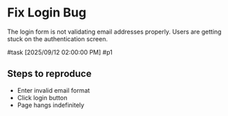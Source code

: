 # Fix Login Bug

The login form is not validating email addresses properly. Users are getting stuck on the authentication screen.

#task [2025/09/12 02:00:00 PM] #p1

## Steps to reproduce
- Enter invalid email format
- Click login button
- Page hangs indefinitely
